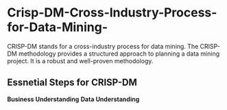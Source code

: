 # Crisp-DM-Cross-Industry-Process-for-Data-Mining-
CRISP-DM stands for a cross-industry process for data mining. The CRISP-DM methodology provides a structured approach to planning a data mining project. It is a robust and well-proven methodology.

## Essnetial Steps for CRISP-DM
**Business Understanding** 
**Data Understanding**

